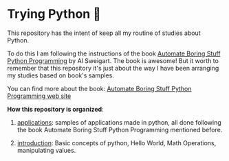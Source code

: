 # Trying Python :snake:

This repository has the intent of keep all my routine of studies about Python. 

To do this I am following the instructions of the book [Automate Boring Stuff Python Programming](https://www.amazon.com/Automate-Boring-Stuff-Python-Programming/dp/1593275994) by Al Sweigart.
The book is awesome! But it worth to remember that this repository it's just about the way I have been arranging my studies based on book's samples.

You can find more about the book:
[Automate Boring Stuff Python Programming web site](http://automatetheboringstuff.com/)

**How this repository is organized**:

1. [applications](https://github.com/HaysaRodrigues/trying-python/tree/master/applications): samples of applications made in python, all done following the book Automate Boring Stuff Python Programming mentioned before.

2. [introduction](https://github.com/HaysaRodrigues/trying-python/tree/master/introduction):
Basic concepts of python, Hello World, Math Operations, manipulating values.